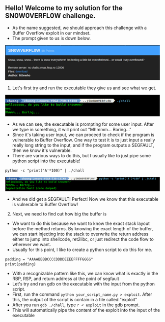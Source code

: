 ## Hello! Welcome to my solution for the SN0W0VERFL0W challenge.

* As the name suggested, we should approach this challenge with a Buffer Overflow exploit in our mindset. 
* The prompt given to us is down below.

![Alt text](https://github.com/cdong1012/X-MAS-CTF/blob/master/SN0W0VERFL0W/images/SN0W0VERFL0W.png)

1. Let's first try and run the executable they give us and see what we get.

![Alt text](https://github.com/cdong1012/X-MAS-CTF/blob/master/SN0W0VERFL0W/images/firstrun.png)
  
  * As we can see, the executable is prompting for some user input. After we type in something, it will print out "Mhmmm... Boring..." 
  * Since it's taking user input, we can proceed to check if the program is vulnerable to Buffer Overflow. One way to test it is to just input a really really long string to the input, and if the program outputs a SEGFAULT, then we know it's vulnerable.
  * There are various ways to do this, but I usually like to just pipe some python script into the executable!
  
  ```terminal
  python -c "print('A'*100)" | ./chall
  ```
  ![Alt text](https://github.com/cdong1012/X-MAS-CTF/blob/master/SN0W0VERFL0W/images/2.png)
  
  * And we did get a SEGFAULT! Perfect! Now we know that this executable is vulnerable to Buffer Overflow!
  
2. Next, we need to find out how big the buffer is

  * We want to do this because we want to know the exact stack layout before the method returns. By knowing the exact length of the buffer, we can start injecting into the stack to overwrite the return address either to jump into shellcode, ret2libc, or just redirect the code flow to wherever we want.
  * Usually for this point, I like to create a python script to do this for me.
  ```python3
  padding = "AAAABBBBCCCCDDDDEEEEFFFFGGGG"
  print(padding)
  ```
  * With a recognizable pattern like this, we can know what is exactly in the RBP, RSP, and return address at the point of segfault
  * Let's try and run gdb on the executable with the input from the python script.
  * First, run the command ``` python your_script_name.py > exploit ```. After this, the output of the script is contain in a file called "exploit"
  * After you run ``` gdb ./chall ```, type ``` r < exploit ``` in the gdb prompt.
  * This will automatically pipe the content of the exploit into the input of the executable
